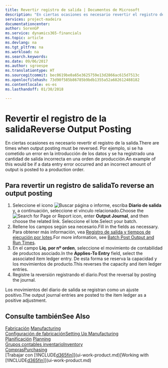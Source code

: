 ```yaml
---
title: Revertir registro de salida | Documentos de Microsoft
description: "En ciertas ocasiones es necesario revertir el registro de la salida. Por ejemplo, si se ha cometido un error en la introducción de los datos y se ha registrado una cantidad de salida incorrecta en una orden de producción."
services: project-madeira
documentationcenter: 
author: SorenGP
ms.service: dynamics365-financials
ms.topic: article
ms.devlang: na
ms.tgt_pltfrm: na
ms.workload: na
ms.search.keywords: 
ms.date: 09/06/2017
ms.author: sgroespe
ms.translationtype: HT
ms.sourcegitcommit: bec0619be0a65e3625759e13d2866ac615d7513c
ms.openlocfilehash: 73d90f585b86785b9bdb1355a52a682612488182
ms.contentlocale: es-es
ms.lasthandoff: 01/30/2018

---
```

# <a name="reverse-output-posting"></a><span data-ttu-id="eb770-104">Revertir el registro de la salida</span><span class="sxs-lookup"><span data-stu-id="eb770-104">Reverse Output Posting</span></span>
<span data-ttu-id="eb770-105">En ciertas ocasiones es necesario revertir el registro de la salida.</span><span class="sxs-lookup"><span data-stu-id="eb770-105">There are times when output posting must be reversed.</span></span> <span data-ttu-id="eb770-106">Por ejemplo, si se ha cometido un error en la introducción de los datos y se ha registrado una cantidad de salida incorrecta en una orden de producción.</span><span class="sxs-lookup"><span data-stu-id="eb770-106">An example of this would be if a data entry error occurred and an incorrect amount of output is posted to a production order.</span></span>  

## <a name="to-reverse-an-output-posting"></a><span data-ttu-id="eb770-107">Para revertir un registro de salida</span><span class="sxs-lookup"><span data-stu-id="eb770-107">To reverse an output posting</span></span>  
1.  <span data-ttu-id="eb770-108">Seleccione el icono ![Buscar página o informe](media/ui-search/search_small.png "icono Buscar página o informe"), escriba **Diario de salida** y, a continuación, seleccione el vínculo relacionado.</span><span class="sxs-lookup"><span data-stu-id="eb770-108">Choose the ![Search for Page or Report](media/ui-search/search_small.png "Search for Page or Report icon") icon, enter **Output Journal**, and then choose the related link.</span></span> <span data-ttu-id="eb770-109">Seleccione el lote.</span><span class="sxs-lookup"><span data-stu-id="eb770-109">Select your batch.</span></span>  
2. <span data-ttu-id="eb770-110">Rellene los campos según sea necesario.</span><span class="sxs-lookup"><span data-stu-id="eb770-110">Fill in the fields as necessary.</span></span> <span data-ttu-id="eb770-111">Para obtener más información, vea [Registro de salida y tiempos de ejecución por lotes](production-how-to-post-output-quantity.md).</span><span class="sxs-lookup"><span data-stu-id="eb770-111">For more information, see [Batch Post Output and Run Times](production-how-to-post-output-quantity.md).</span></span>
3.  <span data-ttu-id="eb770-112">En el campo **Liq. por nº orden**, seleccione el movimiento de contabilidad de productos asociado.</span><span class="sxs-lookup"><span data-stu-id="eb770-112">In the **Applies-To Entry** field, select the associated item ledger entry.</span></span> <span data-ttu-id="eb770-113">De esta forma se reserva la capacidad y los movimientos de producto.</span><span class="sxs-lookup"><span data-stu-id="eb770-113">This reverses the capacity and item ledger entries.</span></span>  
4. <span data-ttu-id="eb770-114">Registre la reversión registrando el diario.</span><span class="sxs-lookup"><span data-stu-id="eb770-114">Post the reversal by posting the journal.</span></span>  

<span data-ttu-id="eb770-115">Los movimientos del diario de salida se registran como un ajuste positivo.</span><span class="sxs-lookup"><span data-stu-id="eb770-115">The output journal entries are posted to the item ledger as a positive adjustment.</span></span>  

## <a name="see-also"></a><span data-ttu-id="eb770-116">Consulte también</span><span class="sxs-lookup"><span data-stu-id="eb770-116">See Also</span></span>  
 <span data-ttu-id="eb770-117">[Fabricación](production-manage-manufacturing.md)  </span><span class="sxs-lookup"><span data-stu-id="eb770-117">[Manufacturing](production-manage-manufacturing.md)  </span></span>  
 [<span data-ttu-id="eb770-118">Configuración de fabricación</span><span class="sxs-lookup"><span data-stu-id="eb770-118">Setting Up Manufacturing</span></span>](production-configure-production-processes.md)  
 <span data-ttu-id="eb770-119">[Planificación](production-planning.md)    </span><span class="sxs-lookup"><span data-stu-id="eb770-119">[Planning](production-planning.md)    </span></span>  
 [<span data-ttu-id="eb770-120">Grupos contables inventario</span><span class="sxs-lookup"><span data-stu-id="eb770-120">Inventory</span></span>](inventory-manage-inventory.md)  
 [<span data-ttu-id="eb770-121">Compras</span><span class="sxs-lookup"><span data-stu-id="eb770-121">Purchasing</span></span>](purchasing-manage-purchasing.md)  
 <span data-ttu-id="eb770-122">[Trabajar con [!INCLUDE[d365fin](includes/d365fin_md.md)]](ui-work-product.md)</span><span class="sxs-lookup"><span data-stu-id="eb770-122">[Working with [!INCLUDE[d365fin](includes/d365fin_md.md)]](ui-work-product.md)</span></span>  

